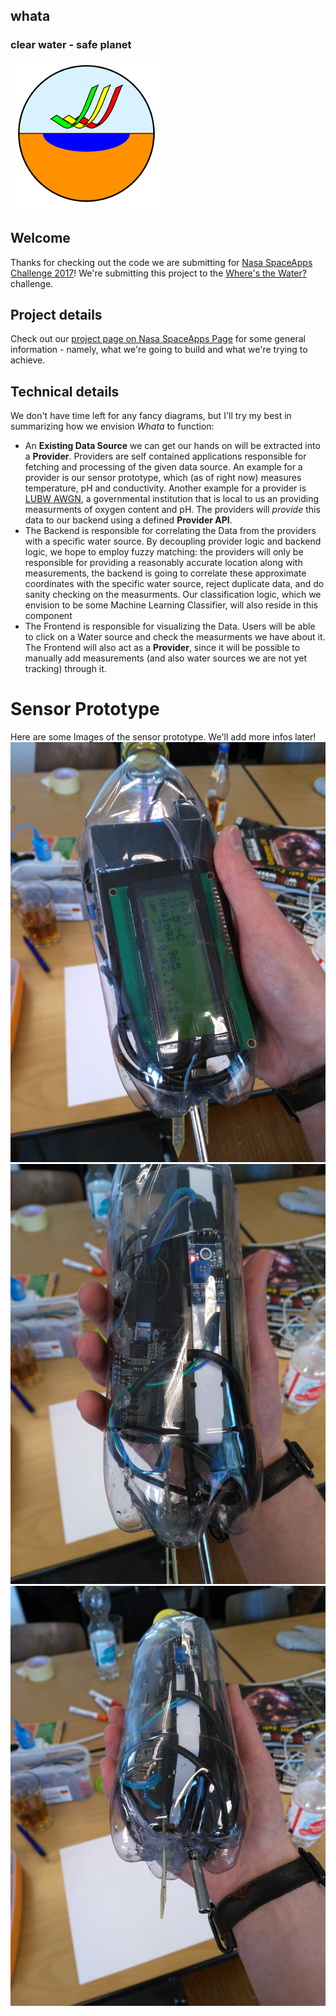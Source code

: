 whata
---------------------------------
### clear water - safe planet
![Whata Logo](https://raw.githubusercontent.com/aerospaceresearch/whata/master/doc/logo_whata.small.png "Whata Logo")

## Welcome
Thanks for checking out the code we are submitting for [Nasa SpaceApps Challenge 2017](https://2017.spaceappschallenge.org/)! We're submitting this project to the [Where's the Water?](https://2017.spaceappschallenge.org/challenges/planetary-blues/wheres-water/details) challenge.

## Project details
Check out our [project page on Nasa SpaceApps Page](https://2017.spaceappschallenge.org/challenges/planetary-blues/wheres-water/teams/whata/stream) for some general information - namely, what we're going to build and what we're trying to achieve.

## Technical details
We don't have time left for any fancy diagrams, but I'll try my best in summarizing how we envision *Whata* to function:
* An **Existing Data Source** we can get our hands on will be extracted into a **Provider**. Providers are self contained applications responsible for fetching and processing of the given data source. An example for a provider is our sensor prototype, which (as of right now) measures temperature, pH and conductivity. Another example for a provider is [LUBW AWGN](http://www4.lubw.baden-wuerttemberg.de/servlet/is/78490/), a governmental institution that is local to us an providing measurments of oxygen content and pH. The providers will *provide* this data to our backend using a defined **Provider API**.
* The Backend is responsible for correlating the Data from the providers with a specific water source. By decoupling provider logic and backend logic, we hope to employ fuzzy matching: the providers will only be responsible for providing a reasonably accurate location along with measurements, the backend is going to correlate these approximate coordinates with the specific water source, reject duplicate data, and do sanity checking on the measurments. Our classification logic, which we envision to be some Machine Learning Classifier, will also reside in this component
* The Frontend is responsible for visualizing the Data. Users will be able to click on a Water source and check the measurments we have about it. The Frontend will also act as a **Provider**, since it will be possible to manually add measurements (and also water sources we are not yet tracking) through it.

# Sensor Prototype
Here are some Images of the sensor prototype. We'll add more infos later!
![LCD Display](https://raw.githubusercontent.com/aerospaceresearch/whata/master/doc/sensor-1.jpg "LCD Display")
![ESP Microcontroller](https://raw.githubusercontent.com/aerospaceresearch/whata/master/doc/sensor-2.jpg "ESP MicroController")
![Water Sensors](https://raw.githubusercontent.com/aerospaceresearch/whata/master/doc/sensor-3.jpg "Water Sensors")
